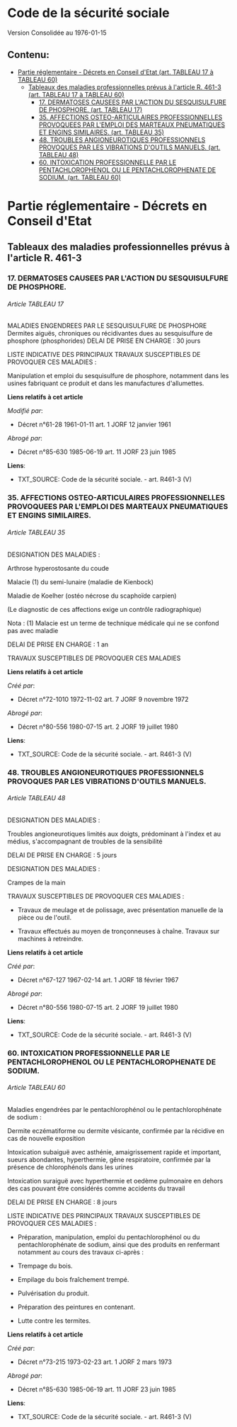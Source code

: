 # Code de la sécurité sociale  
Version Consolidée au 1976-01-15
## Contenu: 
  - [Partie réglementaire - Décrets en Conseil d'Etat (art. TABLEAU 17 à TABLEAU 60)](#1)
    - [Tableaux des maladies professionnelles prévus à l'article R. 461-3 (art. TABLEAU 17 à TABLEAU 60)](#2)
      - [17. DERMATOSES CAUSEES PAR L'ACTION DU SESQUISULFURE DE PHOSPHORE. (art. TABLEAU 17)](#3)
      - [35. AFFECTIONS OSTEO-ARTICULAIRES PROFESSIONNELLES PROVOQUEES PAR L'EMPLOI DES MARTEAUX PNEUMATIQUES ET ENGINS SIMILAIRES. (art. TABLEAU 35)](#4)
      - [48. TROUBLES ANGIONEUROTIQUES PROFESSIONNELS PROVOQUES PAR LES VIBRATIONS D'OUTILS MANUELS. (art. TABLEAU 48)](#5)
      - [60. INTOXICATION PROFESSIONNELLE PAR LE PENTACHLOROPHENOL OU LE PENTACHLOROPHENATE DE SODIUM. (art. TABLEAU 60)](#6)
# Partie réglementaire - Décrets en Conseil d'Etat<a id=1></a>

## Tableaux des maladies professionnelles prévus à l'article R. 461-3<a id=2></a>

### 17. DERMATOSES CAUSEES PAR L'ACTION DU SESQUISULFURE DE PHOSPHORE.<a id=3></a>

###### Article TABLEAU 17

MALADIES ENGENDREES PAR LE SESQUISULFURE DE PHOSPHORE Dermites aiguës, chroniques ou récidivantes dues au sesquisulfure de
phosphore (phosphorides) DELAI DE PRISE EN CHARGE : 30 jours

LISTE INDICATIVE DES PRINCIPAUX TRAVAUX SUSCEPTIBLES DE PROVOQUER CES MALADIES : 

Manipulation et emploi du sesquisulfure de phosphore, notamment dans les usines fabriquant ce produit et dans les
manufactures d'allumettes.

**Liens relatifs à cet article**

_Modifié par_:

  - Décret n°61-28 1961-01-11 art. 1 JORF 12 janvier 1961

_Abrogé par_:

  - Décret n°85-630 1985-06-19 art. 11 JORF 23 juin 1985

**Liens**:

  - TXT_SOURCE: Code de la sécurité sociale. - art. R461-3 (V)


### 35. AFFECTIONS OSTEO-ARTICULAIRES PROFESSIONNELLES PROVOQUEES PAR L'EMPLOI DES MARTEAUX PNEUMATIQUES ET ENGINS SIMILAIRES.<a id=4></a>

###### Article TABLEAU 35

DESIGNATION DES MALADIES : 

Arthrose hyperostosante du coude

Malacie (1) du semi-lunaire (maladie de Kienbock)

Maladie de Koelher (ostéo nécrose du scaphoïde carpien)

(Le diagnostic de ces affections exige un contrôle radiographique)

Nota : (1) Malacie est un terme de technique médicale qui ne se confond pas avec maladie

DELAI DE PRISE EN CHARGE : 1 an

TRAVAUX SUSCEPTIBLES DE PROVOQUER CES MALADIES

**Liens relatifs à cet article**

_Créé par_:

  - Décret n°72-1010 1972-11-02 art. 7 JORF 9 novembre 1972

_Abrogé par_:

  - Décret n°80-556 1980-07-15 art. 2 JORF 19 juillet 1980

**Liens**:

  - TXT_SOURCE: Code de la sécurité sociale. - art. R461-3 (V)


### 48. TROUBLES ANGIONEUROTIQUES PROFESSIONNELS PROVOQUES PAR LES VIBRATIONS D'OUTILS MANUELS.<a id=5></a>

###### Article TABLEAU 48

DESIGNATION DES MALADIES :

Troubles angioneurotiques limités aux doigts, prédominant à l'index et au médius, s'accompagnant de troubles de la
sensibilité

DELAI DE PRISE EN CHARGE : 5 jours

DESIGNATION DES MALADIES :

Crampes de la main

TRAVAUX SUSCEPTIBLES DE PROVOQUER CES MALADIES : 

- Travaux de meulage et de polissage, avec présentation manuelle de la pièce ou de l'outil.

- Travaux effectués au moyen de tronçonneuses à chaîne. Travaux sur machines à retreindre.

**Liens relatifs à cet article**

_Créé par_:

  - Décret n°67-127 1967-02-14 art. 1 JORF 18 février 1967

_Abrogé par_:

  - Décret n°80-556 1980-07-15 art. 2 JORF 19 juillet 1980

**Liens**:

  - TXT_SOURCE: Code de la sécurité sociale. - art. R461-3 (V)


### 60. INTOXICATION PROFESSIONNELLE PAR LE PENTACHLOROPHENOL OU LE PENTACHLOROPHENATE DE SODIUM.<a id=6></a>

###### Article TABLEAU 60

Maladies engendrées par le pentachlorophénol ou le pentachlorophénate de sodium    : 

Dermite eczématiforme ou dermite vésicante, confirmée par la récidive en cas de nouvelle exposition

Intoxication subaiguë avec asthénie, amaigrissement rapide et important, sueurs abondantes, hyperthermie, gêne respiratoire,
confirmée par la présence de chlorophénols dans les urines

Intoxication suraiguë avec hyperthermie et oedème pulmonaire en dehors des cas pouvant être considérés comme accidents du
travail

DELAI DE PRISE EN CHARGE : 8 jours

LISTE INDICATIVE DES PRINCIPAUX TRAVAUX SUSCEPTIBLES DE PROVOQUER CES MALADIES :

- Préparation, manipulation, emploi du pentachlorophénol ou du pentachlorophénate de sodium, ainsi que des produits en
renfermant notamment au cours des travaux ci-après :

- Trempage du bois.

- Empilage du bois fraîchement trempé.

- Pulvérisation du produit.

- Préparation des peintures en contenant.

- Lutte contre les termites.

**Liens relatifs à cet article**

_Créé par_:

  - Décret n°73-215 1973-02-23 art. 1 JORF 2 mars 1973

_Abrogé par_:

  - Décret n°85-630 1985-06-19 art. 11 JORF 23 juin 1985

**Liens**:

  - TXT_SOURCE: Code de la sécurité sociale. - art. R461-3 (V)


